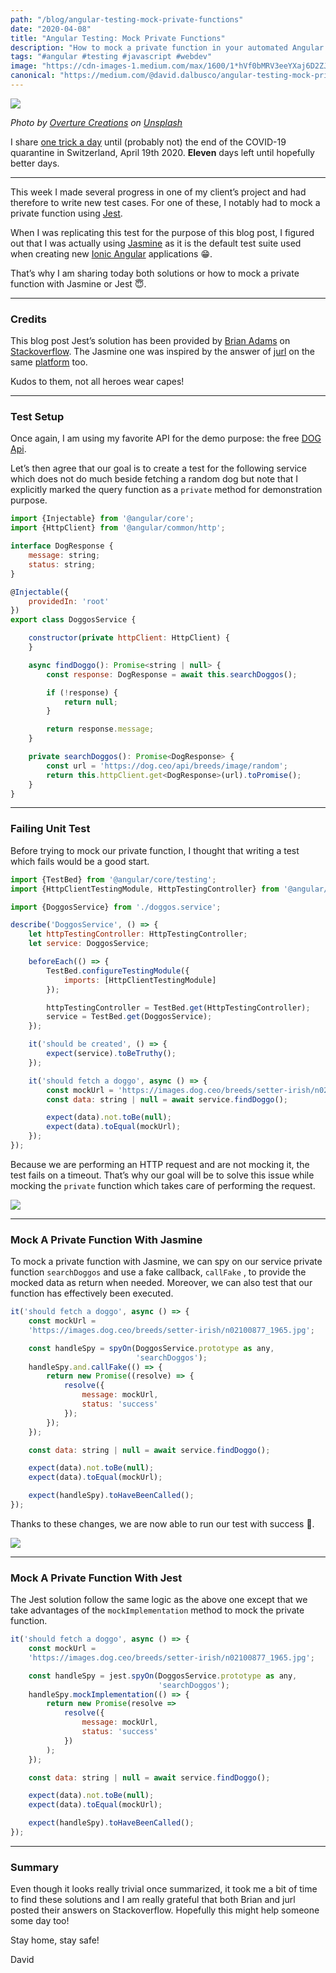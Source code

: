```yaml
---
path: "/blog/angular-testing-mock-private-functions"
date: "2020-04-08"
title: "Angular Testing: Mock Private Functions"
description: "How to mock a private function in your automated Angular tests with Jasmine or Jest"
tags: "#angular #testing #javascript #webdev"
image: "https://cdn-images-1.medium.com/max/1600/1*hVf0bMRV3eeYXaj6D2ZJJg.png"
canonical: "https://medium.com/@david.dalbusco/angular-testing-mock-private-functions-2c5e480ea7bb"
---
```


![](https://cdn-images-1.medium.com/max/1600/1*hVf0bMRV3eeYXaj6D2ZJJg.png)

*Photo by [Overture Creations](https://unsplash.com/@overture_creations?utm_source=unsplash&utm_medium=referral&utm_content=creditCopyText) on [Unsplash](https://unsplash.com/s/photos/free?utm_source=unsplash&utm_medium=referral&utm_content=creditCopyText)*

I share [one trick a day](https://daviddalbusco.com/blog/how-to-call-the-service-worker-from-the-web-app-context) until (probably not) the end of the COVID-19 quarantine in Switzerland, April 19th 2020. **Eleven** days left until hopefully better days.

*****

This week I made several progress in one of my client’s project and had therefore to write new test cases. For one of these, I notably had to mock a private function using [Jest](https://jestjs.io).

When I was replicating this test for the purpose of this blog post, I figured out that I was actually using [Jasmine](https://jasmine.github.io) as it is the default test suite used when creating new [Ionic Angular](https://ionicframework.com/docs/angular/your-first-app) applications 😁.

That’s why I am sharing today both solutions or how to mock a private function with Jasmine or Jest 😇.

*****

### Credits

This blog post Jest’s solution has been provided by [Brian Adams](https://stackoverflow.com/users/10149510/brian-adams) on [Stackoverflow](https://stackoverflow.com/questions/56044471/testing-private-functions-in-typescript-with-jest/56045577#56045577). The Jasmine one was inspired by the answer of [jurl](https://stackoverflow.com/users/4936193/jurl) on the same [platform](https://stackoverflow.com/questions/56044471/testing-private-functions-in-typescript-with-jest/56045577#56045577) too.

Kudos to them, not all heroes wear capes!

*****

### Test Setup

Once again, I am using my favorite API for the demo purpose: the free [DOG Api](https://dog.ceo/dog-api/).

Let’s then agree that our goal is to create a test for the following service which does not do much beside fetching a random dog but note that I explicitly marked the query function as a `private` method for demonstration purpose.

```javascript
import {Injectable} from '@angular/core';
import {HttpClient} from '@angular/common/http';

interface DogResponse {
    message: string;
    status: string;
}

@Injectable({
    providedIn: 'root'
})
export class DoggosService {

    constructor(private httpClient: HttpClient) {
    }

    async findDoggo(): Promise<string | null> {
        const response: DogResponse = await this.searchDoggos();

        if (!response) {
            return null;
        }

        return response.message;
    }

    private searchDoggos(): Promise<DogResponse> {
        const url = 'https://dog.ceo/api/breeds/image/random';
        return this.httpClient.get<DogResponse>(url).toPromise();
    }
}
```

*****

### Failing Unit Test

Before trying to mock our private function, I thought that writing a test which fails would be a good start.

```javascript
import {TestBed} from '@angular/core/testing';
import {HttpClientTestingModule, HttpTestingController} from '@angular/common/http/testing';

import {DoggosService} from './doggos.service';

describe('DoggosService', () => {
    let httpTestingController: HttpTestingController;
    let service: DoggosService;

    beforeEach(() => {
        TestBed.configureTestingModule({
            imports: [HttpClientTestingModule]
        });

        httpTestingController = TestBed.get(HttpTestingController);
        service = TestBed.get(DoggosService);
    });

    it('should be created', () => {
        expect(service).toBeTruthy();
    });

    it('should fetch a doggo', async () => {
        const mockUrl = 'https://images.dog.ceo/breeds/setter-irish/n02100877_1965.jpg';
        const data: string | null = await service.findDoggo();

        expect(data).not.toBe(null);
        expect(data).toEqual(mockUrl);
    });
});
```

Because we are performing an HTTP request and are not mocking it, the test fails on a timeout. That’s why our goal will be to solve this issue while mocking the `private` function which takes care of performing the request.

![](https://cdn-images-1.medium.com/max/1600/1*d2u_KJrrxiKqi-HKgsTfFw.png)

*****

### Mock A Private Function With Jasmine

To mock a private function with Jasmine, we can spy on our service private function `searchDoggos` and use a fake callback, `callFake` , to provide the mocked data as return when needed. Moreover, we can also test that our function has effectively been executed.

```javascript
it('should fetch a doggo', async () => {
    const mockUrl = 
    'https://images.dog.ceo/breeds/setter-irish/n02100877_1965.jpg';

    const handleSpy = spyOn(DoggosService.prototype as any, 
                            'searchDoggos');
    handleSpy.and.callFake(() => {
        return new Promise((resolve) => {
            resolve({
                message: mockUrl,
                status: 'success'
            });
        });
    });

    const data: string | null = await service.findDoggo();

    expect(data).not.toBe(null);
    expect(data).toEqual(mockUrl);

    expect(handleSpy).toHaveBeenCalled();
});
```

Thanks to these changes, we are now able to run our test with success 🥳.

![](https://cdn-images-1.medium.com/max/1600/1*072z86Cn9K5wz_1U4d0D9Q.png)

*****

### Mock A Private Function With Jest

The Jest solution follow the same logic as the above one except that we take advantages of the `mockImplementation` method to mock the private function.

```javascript
it('should fetch a doggo', async () => {
    const mockUrl = 
    'https://images.dog.ceo/breeds/setter-irish/n02100877_1965.jpg';

    const handleSpy = jest.spyOn(DoggosService.prototype as any, 
                                 'searchDoggos');
    handleSpy.mockImplementation(() => {
        return new Promise(resolve =>
            resolve({
                message: mockUrl,
                status: 'success'
            })
        );
    });

    const data: string | null = await service.findDoggo();

    expect(data).not.toBe(null);
    expect(data).toEqual(mockUrl);

    expect(handleSpy).toHaveBeenCalled();
});
```

*****

### Summary

Even though it looks really trivial once summarized, it took me a bit of time to find these solutions and I am really grateful that both Brian and jurl posted their answers on Stackoverflow. Hopefully this might help someone some day too!

Stay home, stay safe!

David
